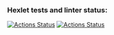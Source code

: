 ### Hexlet tests and linter status:
[![Actions Status](https://github.com/nikitosPonom675/php-project-lvl1/workflows/hexlet-check/badge.svg)](https://github.com/nikitosPonom675/php-project-lvl1/actions)
[![Actions Status](asciinima)](https://asciinema.org/a/MH22dmH24Q7N7wUZCKmkzgDsc)
